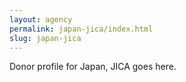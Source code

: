 ```yaml
---
layout: agency
permalink: japan-jica/index.html
slug: japan-jica
---
```


Donor profile for Japan, JICA goes here.
